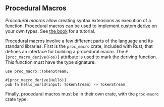 ## Procedural Macros

*Procedural macros* allow creating syntax extensions as execution of a function.
Procedural macros can be used to implement custom [derive] on your own
types. See [the book][procedural macros] for a tutorial.

Procedural macros involve a few different parts of the language and its
standard libraries. First is the `proc_macro` crate, included with Rust,
that defines an interface for building a procedural macro. The
`#[proc_macro_derive(Foo)]` attribute is used to mark the deriving
function. This function must have the type signature:

```rust,ignore
use proc_macro::TokenStream;

#[proc_macro_derive(Hello)]
pub fn hello_world(input: TokenStream) -> TokenStream
```

Finally, procedural macros must be in their own crate, with the `proc-macro`
crate type.

[derive]: attributes.html#derive
[procedural macros]: ../book/first-edition/procedural-macros.html
